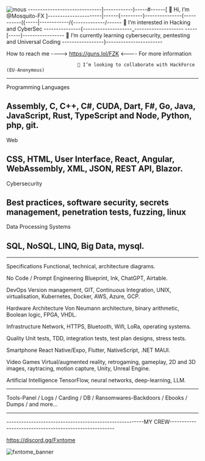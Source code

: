 ![mous](https://github.com/Activiste-FZK/Activiste-FZK/assets/148342202/8cbd35b2-8e01-45f5-b3cc-f1f5907251b6)
------------------------------]------------)-----#------[ 👋 Hi, I’m @Mosquito-FX ]----------------------|------{---------}---------------(-----
------({-----|------\------/{-------------/------ 👀 I’m interested in Hacking and CyberSec ---------------{--------------------_---------------\-----
-----[-----)----------------- 🌱 I’m currently learning cybersecurity, pentesting and Universal Coding -----------------}-----------------------

How to reach me ----> https://guns.lol/FZK <---- For more information
  
                              💞️ I’m looking to collaborate with HackForce (EU-Anonymous)
____
Programming Languages

Assembly, C, C++, C#, CUDA, Dart, F#, Go, Java, JavaScript, Rust, TypeScript and Node, Python, php, git.
--
Web

CSS, HTML, User Interface, React, Angular, WebAssembly, XML, JSON, REST API, Blazor.
--
Cybersecurity

Best practices, software security, secrets management, penetration tests, fuzzing, linux
--
Data Processing Systems

SQL, NoSQL, LINQ, Big Data, mysql.
--
------------------------------------------------------------------------------------------------------------------------

Specifications
Functional, technical, architecture diagrams.

No Code / Prompt Engineering
Blueprint, Ink, ChatGPT, Airtable.

DevOps
Version management, GIT, Continuous Integration, UNIX, virtualisation, Kubernetes, Docker, AWS, Azure, GCP.

Hardware Architecture
Von Neumann architecture, binary arithmetic, Boolean logic, FPGA, VHDL.

Infrastructure
Network, HTTPS, Bluetooth, Wifi, LoRa, operating systems.

Quality
Unit tests, TDD, integration tests, test plan designs, stress tests.

Smartphone
React Native/Expo, Flutter, NativeScript, .NET MAUI.

Video Games
Virtual/augmented reality, retrogaming, gameplay, 2D and 3D images, raytracing, motion capture, Unity, Unreal Engine.

Artificial Intelligence
TensorFlow, neural networks, deep-learning, LLM.
____
Tools-Panel / Logs / Carding / DB / Ransomwares-Backdoors / Ebooks / Dumps / and more...
____

--------------------------------------------------------MY CREW-------------------------------------------------------

https://discord.gg/Fxntome

![fxntome_banner](https://github.com/Activiste-FZK/Activiste-FZK/assets/148342202/ae01e48e-4067-4375-becc-8b9bc5cfbfb1)
